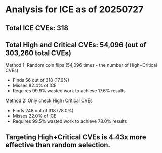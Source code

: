 # Analysis for ICE as of 20250727

## Total ICE CVEs: 318
## Total High and Critical CVEs: 54,096 (out of 303,260 total CVEs)

Method 1: Random coin flips (54,096 times - the number of High+Critical CVEs)
  - Finds 56 out of 318 (17.6%)
  - Misses 82.4% of ICE
  - Requires 99.9% wasted work to achieve 17.6% results

Method 2: Only check High+Critical CVEs
  - Finds 248 out of 318 (78.0%)
  - Misses 22.0% of ICE
  - Requires 99.5% wasted work to achieve 78.0% results

## Targeting High+Critical CVEs is 4.43x more effective than random selection.
